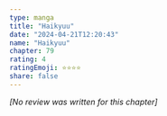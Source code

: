 ```yaml
---
type: manga
title: "Haikyuu"
date: "2024-04-21T12:20:43"
name: "Haikyuu"
chapter: 79
rating: 4
ratingEmoji: ⭐️⭐️⭐️⭐️
share: false
---
```


_[No review was written for this chapter]_
